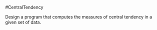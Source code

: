 #CentralTendency

Design a program that computes the measures of central tendency in a given set of data.
